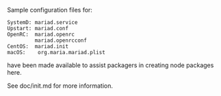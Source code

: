 Sample configuration files for:
```
SystemD: mariad.service
Upstart: mariad.conf
OpenRC:  mariad.openrc
         mariad.openrcconf
CentOS:  mariad.init
macOS:    org.maria.mariad.plist
```
have been made available to assist packagers in creating node packages here.

See doc/init.md for more information.
